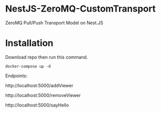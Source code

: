 # NestJS-ZeroMQ-CustomTransport
ZeroMQ Pull/Push Transport Model on Nest.JS

# Installation

Download repo then run this command.

```docker-compose up -d```

Endpoints:

http://localhost:5000/addViewer

http://localhost:5000/removeViewer

http://localhost:5000/sayHello
